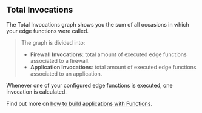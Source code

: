 ## Total Invocations

The Total Invocations graph shows you the sum of all occasions in which your edge functions were called.

> The graph is divided into:
>
> - **Firewall Invocations**: total amount of executed edge functions associated to a firewall.
> - **Application Invocations**: total amount of executed edge functions associated to an application.

Whenever one of your configured edge functions is executed, one invocation is calculated.

Find out more on [how to build applications with Functions](https://www.azion.com/en/documentation/products/edge-application/edge-functions/).
